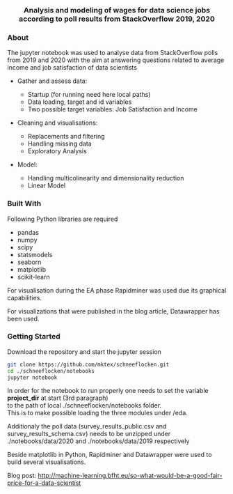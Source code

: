 <br />
<p align="center">
  <h3 align="center">Analysis and modeling of wages for data science jobs
    according to poll results from StackOverflow 2019, 2020</h3>
</p>

### About

The jupyter notebook was used to analyse data from StackOverflow polls
from 2019 and 2020 with the aim at answering questions related to
average income and job satisfaction of data scientists

- Gather and assess data:
  - Startup (for running need here local paths)
  - Data loading, target and id variables
  - Two possible target variables: Job Satisfaction and Income

- Cleaning and visualisations:
  - Replacements and filtering
  - Handling missing data
  - Exploratory Analysis

- Model:
  - Handling multicolinearity and dimensionality reduction
  - Linear Model


### Built With

Following Python libraries are required
* pandas
* numpy
* scipy
* statsmodels
* seaborn
* matplotlib
* scikit-learn

For visualisation during the EA phase Rapidminer was used due its
graphical capabilities.

For visualizations that were published in the blog article, Datawrapper
has been used.

<!-- GETTING STARTED -->
### Getting Started

Download the repository and start the jupyter session

   ```sh
   git clone https://github.com/mktex/schneeflocken.git
   cd ./schneeflocken/notebooks
   jupyter notebook
   ```

  In order for the notebook to run properly one needs to set the
  variable **project_dir** at start (3rd paragraph)  
  to the path of local ./schneeflocken/notebooks folder.  
  This is to make possible loading the three modules under /eda.

  Additionaly the poll data (survey_results_public.csv and
  survey_results_schema.csv) needs to be unzipped under
  ./notebooks/data/2020 and ./notebooks/data/2019 respectively

Beside matplotlib in Python, Rapidminer and Datawrapper were used to
build several visualisations.

Blog post: http://machine-learning.bfht.eu/so-what-would-be-a-good-fair-price-for-a-data-scientist
